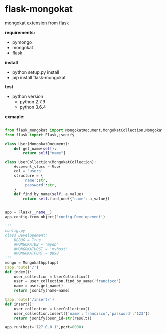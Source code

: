 # flask-mongokat
mongokat extension from flask

**requirements:**

* pymongo
* mongokat
* flask

**install**

* python setup.py install
* pip install flask-mongokat

**test**
* python version
    * python 2.7.9
    * python 3.6.4


**exmaple:**

```python

from flask_mongokat import MongokatDocument,MongokatCollection,MongokatApp
from flask import Flask,jsonify

class User(MongokatDocument):
    def get_name(self):
        return self["name"]

class UserCollection(MongokatCollection):
    document_class = User
    col = 'users'
    structure = {
        'name':str,
        'password':str,
    }
    def find_by_name(self, a_value):
        return self.find_one({"name": a_value})


app = Flask(__name__)
app.config.from_object('config.Developement')

'''
config.py
class Developement:
    DEBUG = True
    #MONGOKATDB = 'mydb'
    #MONGOKATHOST = 'myhost'
    #MONGOKATPORT = 8898
'''
mongo = MongokatApp(app)
@app.route('/')
def index():
    user_collection = UserCollection()
    user = user_collection.find_by_name('francisco')
    name = user.get_name()
    return jsonify(name=name)

@app.route('/insert/')
def insert():
    user_collection = UserCollection()
    user_collection.insert({'name':'francisco','password':'123'})
    return jsonify(bson_id=str(result))

app.run(host='127.0.0.1',port=8000)

```
